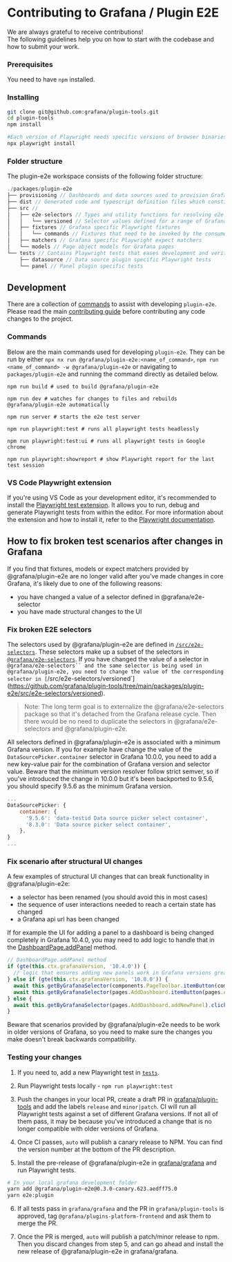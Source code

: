 # Contributing to Grafana / Plugin E2E

We are always grateful to receive contributions!<br />
The following guidelines help you on how to start with the codebase and how to submit your work.

### Prerequisites

You need to have `npm` installed.

### Installing

```bash
git clone git@github.com:grafana/plugin-tools.git
cd plugin-tools
npm install

#Each version of Playwright needs specific versions of browser binaries to operate. You will need to use the Playwright CLI to install these browsers.
npx playwright install
```

### Folder structure

The plugin-e2e workspace consists of the following folder structure:

```js
./packages/plugin-e2e
├── provisioning // Dashboards and data sources used to provision Grafana when running E2E tests in CI and locally
├── dist // Generated code and typescript definition files which constitutes the npm package
├── src //
│   ├── e2e-selectors // Types and utility functions for resolving e2e selectors for a given Grafana version
│   │   └── versioned // Selector values defined for a range of Grafana versions
│   ├── fixtures // Grafana specific Playwright fixtures
│   │   └── commands // Fixtures that need to be invoked by the consumer
│   ├── matchers // Grafana specific Playwright expect matchers
│   └── models // Page object models for Grafana pages
└── tests // Contains Playwright tests that eases development and verifies that fixtures, models and expect matchers work as expected. these tests are not part of the npm package.
    ├── datasource // Data source plugin specific Playwright tests
    └── panel // Panel plugin specific tests
```

## Development

There are a collection of [commands](#commands) to assist with developing `plugin-e2e`. Please read the main [contributing guide](../../CONTRIBUTING.md) before contributing any code changes to the project.

### Commands

Below are the main commands used for developing `plugin-e2e`. They can be run by either `npx nx run @grafana/plugin-e2e:<name_of_command>`, `npm run <name_of_command> -w @grafana/plugin-e2e` or navigating to `packages/plugin-e2e` and running the command directly as detailed below.

```shell
npm run build # used to build @grafana/plugin-e2e
```

```shell
npm run dev # watches for changes to files and rebuilds @grafana/plugin-e2e automatically
```

```shell
npm run server # starts the e2e test server
```

```shell
npm run playwright:test # runs all playwright tests headlessly
```

```shell
npm run playwright:test:ui # runs all playwright tests in Google chrome
```

```shell
npm run playwright:showreport # show Playwright report for the last test session
```

### VS Code Playwright extension

If you're using VS Code as your development editor, it's recommended to install the [Playwright test extension](https://marketplace.visualstudio.com/items?itemName=ms-playwright.playwright). It allows you to run, debug and generate Playwright tests from within the editor. For more information about the extension and how to install it, refer to the [Playwright documentation](https://playwright.dev/docs/getting-started-vscode).

## How to fix broken test scenarios after changes in Grafana

If you find that fixtures, models or expect matchers provided by @grafana/plugin-e2e are no longer valid after you've made changes in core Grafana, it's likely due to one of the following reasons:

- you have changed a value of a selector defined in @grafana/e2e-selector
- you have made structural changes to the UI

### Fix broken E2E selectors

The selectors used by @grafana/plugin-e2e are defined in [`/src/e2e-selectors`](https://github.com/grafana/plugin-tools/tree/main/packages/plugin-e2e/src/e2e-selectors). These selectors make up a subset of the selectors in [`@grafana/e2e-selectors`](https://github.com/grafana/grafana/tree/main/packages/grafana-e2e-selectors). If you have changed the value of a selector in ` @grafana/e2e-selectors`` and the same selector is being used in @grafana/plugin-e2e, you need to change the value of the corresponding selector in [ `/src/e2e-selectors/versioned`](https://github.com/grafana/plugin-tools/tree/main/packages/plugin-e2e/src/e2e-selectors/versioned).

> Note: The long term goal is to externalize the @grafana/e2e-selectors package so that it's detached from the Grafana release cycle. Then there would be no need to duplicate the selectors in @grafana/e2e-selectors and @grafana/plugin-e2e.

All selectors defined in @grafana/plugin-e2e is associated with a minimum Grafana version. If you for example have change the value of the `DataSourcePicker.container` selector in Grafana 10.0.0, you need to add a new key-value pair for the combination of Grafana version and selector value. Beware that the minimum version resolver follow strict semver, so if you've introduced the change in 10.0.0 but it's been backported to 9.5.6, you should specify 9.5.6 as the minimum Grafana version.

```javascript
...
DataSourcePicker: {
    container: {
      '9.5.6': 'data-testid Data source picker select container',
      '8.3.0': 'Data source picker select container',
    },
}
...
```

### Fix scenario after structural UI changes

A few examples of structural UI changes that can break functionality in @grafana/plugin-e2e:

- a selector has been renamed (you should avoid this in most cases)
- the sequence of user interactions needed to reach a certain state has changed
- a Grafana api url has been changed

If for example the UI for adding a panel to a dashboard is being changed completely in Grafana 10.4.0, you may need to add logic to handle that in the [DashboardPage.addPanel](https://github.com/grafana/plugin-tools/blob/main/packages/plugin-e2e/src/models/DashboardPage.ts#L38-L55) method.

```typescript
// DashboardPage.addPanel method
if (gte(this.ctx.grafanaVersion, '10.4.0')) {
  // logic that ensures adding new panels work in Grafana versions greater than or equals to 10.4.0
} else if (gte(this.ctx.grafanaVersion, '10.0.0')) {
  await this.getByGrafanaSelector(components.PageToolbar.itemButton(components.PageToolbar.itemButtonTitle)).click();
  await this.getByGrafanaSelector(pages.AddDashboard.itemButton(pages.AddDashboard.itemButtonAddViz)).click();
} else {
  await this.getByGrafanaSelector(pages.AddDashboard.addNewPanel).click();
}
```

Beware that scenarios provided by @grafana/plugin-e2e needs to be work in older versions of Grafana, so you need to make sure the changes you make doesn't break backwards compatibility.

### Testing your changes

1. If you need to, add a new Playwright test in [`tests`](https://github.com/grafana/plugin-tools/tree/main/packages/plugin-e2e/tests).

2. Run Playwright tests locally - `npm run playwright:test`

3. Push the changes in your local PR, create a draft PR in [grafana/plugin-tools](https://github.com/grafana/plugin-tools/) and add the labels `release` and `minor|patch`. CI will run all Playwright tests against a set of different Grafana versions. If not all of them pass, it may be because you've introduced a change that is no longer compatible with older versions of Grafana.

4. Once CI passes, `auto` will publish a canary release to NPM. You can find the version number at the bottom of the PR description.

5. Install the pre-release of @grafana/plugin-e2e in [grafana/grafana](https://github.com/grafana/grafana) and run Playwright tests.

```bash
# In your local grafana development folder
yarn add @grafana/plugin-e2e@0.3.0-canary.623.aedff75.0
yarn e2e:plugin
```

6. If all tests pass in `grafana/grafana` and the PR in `grafana/plugin-tools` is approved, tag `@grafana/plugins-platform-frontend` and ask them to merge the PR.

7. Once the PR is merged, `auto` will publish a patch/minor release to npm. Then you discard changes from step 5, and can go ahead and install the new release of @grafana/plugin-e2e in grafana/grafana.

